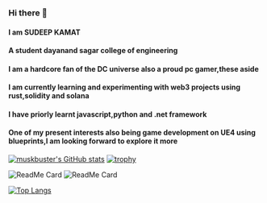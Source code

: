 ### Hi there 👋
#### I am SUDEEP KAMAT
#### A student dayanand sagar college of engineering
#### I am a hardcore fan of the DC universe also a proud pc gamer,these aside
#### I am currently learning and experimenting with web3 projects using rust,solidity and solana 
#### I have priorly learnt javascript,python and .net framework 
#### One of my present interests also being game development on UE4 using blueprints,I am looking forward to explore it more

[![muskbuster's GitHub stats](https://github-readme-stats.vercel.app/api?username=muskbuster&count_private=true&show_icons=true&hide_title=true&include_all_commits=true&theme=shades-of-purple)](https://github.com/anuraghazra/github-readme-stats)
[![trophy](https://github-profile-trophy.vercel.app/?username=muskbuster&theme=onedark)](https://github.com/ryo-ma/github-profile-trophy)



![ReadMe Card](https://github-readme-stats.vercel.app/api/pin/?username=muskbuster&repo=solidity-waveportal&theme=shades-of-purple )
![ReadMe Card](https://github-readme-stats.vercel.app/api/pin/?username=muskbuster&repo=verilog-beginner&theme=shades-of-purple )

[![Top Langs](https://github-readme-stats.vercel.app/api/top-langs/?username=muskbuster&layout=compact)](https://github.com/anuraghazra/github-readme-stats)
